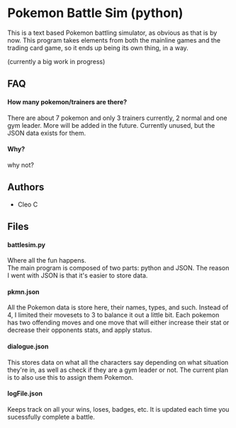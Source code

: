 # Pokemon Battle Sim (python)

This is a text based Pokemon battling simulator, as obvious as that is by now. This program takes elements from both the mainline games and the trading card game, so it ends up being its own thing, in a way.

(currently a big work in progress)


## FAQ

#### How many pokemon/trainers are there?

There are about 7 pokemon and only 3 trainers currently, 2 normal and one gym leader. More will be added in the future. Currently unused, but the JSON data exists for them.

#### Why?

why not?



## Authors

- Cleo C


## Files
#### battlesim.py
Where all the fun happens.  
The main program is composed of two parts: python and JSON. The reason I went with JSON is that it's easier to store data.  
#### pkmn.json
All the Pokemon data is store here, their names, types, and such. Instead of 4, I limited their movesets to 3 to balance it out a little bit. Each pokemon has two offending moves and one move that will either increase their stat or decrease their opponents stats, and apply status.
#### dialogue.json
This stores data on what all the characters say depending on what situation they're in, as well as check if they are a gym leader or not. The current plan is to also use this to assign them Pokemon. 
#### logFile.json
Keeps track on all your wins, loses, badges, etc. It is updated each time you sucessfully complete a battle.
